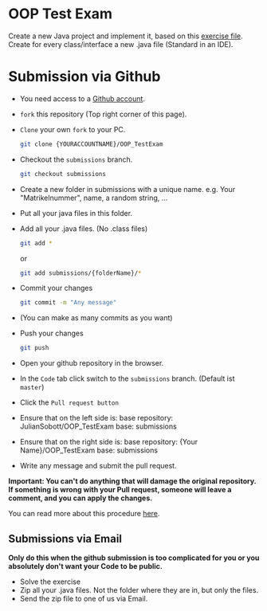 # OOP Test Exam

Create a new Java project and implement it, based on this [exercise file](exercise.md).
Create for every class/interface a new .java file (Standard in an IDE). 

# Submission via Github

- You need access to a [Github account](https://github.com/).
- `fork` this repository (Top right corner of this page).
- `Clone` your own `fork` to your PC.
    ```bash
    git clone {YOURACCOUNTNAME}/OOP_TestExam
    ```
- Checkout the `submissions` branch. 
    ```bash
    git checkout submissions
    ```
- Create a new folder in submissions with a unique name. e.g. Your "Matrikelnummer", name, a random string, ...
- Put all your java files in this folder.
- Add all your .java files. (No .class files)
    ```bash
    git add *
    ``` 
    or 
    ```bash
    git add submissions/{folderName}/*
    ```
- Commit your changes

    ```bash
    git commit -m "Any message"
    ```
- (You can make as many commits as you want)
- Push your changes
    ```bash
    git push
    ```
- Open your github repository in the browser.
- In the `Code` tab click switch to the `submissions` branch. (Default ist `master`)
- Click the `Pull request button`
- Ensure that on the left side is: base repository: JulianSobott/OOP_TestExam base: submissions
- Ensure that on the right side is: base repository: {Your Name}/OOP_TestExam base: submissions
- Write any message and submit the pull request.

**Important: You can't do anything that will damage the original repository. 
If something is wrong with your Pull request, someone will leave a comment, and you can apply the changes.**

You can read more about this procedure [here](https://gist.github.com/Chaser324/ce0505fbed06b947d962).

## Submissions via Email

**Only do this when the github submission is too complicated for you or you absolutely don't want your Code to be public.**

- Solve the exercise
- Zip all your .java files. Not the folder where they are in, but only the files.
- Send the zip file to one of us via Email.